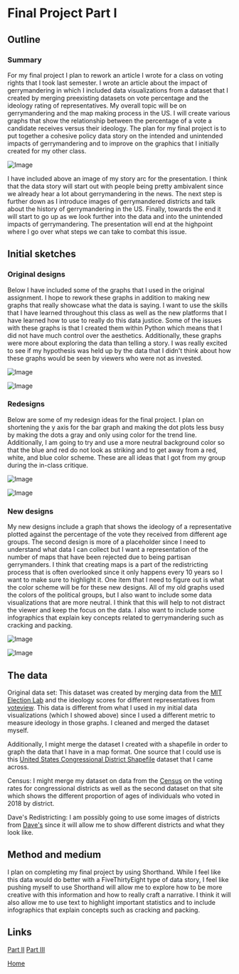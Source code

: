 # Final Project Part I

## Outline

### Summary

For my final project I plan to rework an article I wrote for a class on voting rights that I took last semester. I wrote an article about the impact of gerrymandering in which I included data visualizations from a dataset that I created by merging preexisting datasets on vote percentage and the ideology rating of representatives. My overall topic will be on gerrymandering and the map making process in the US. I will create various graphs that show the relationship between the percentage of a vote a candidate receives versus their ideology. The plan for my final project is to put together a cohesive policy data story on the intended and unintended impacts of gerrymandering and to improve on the graphics that I initially created for my other class. 

![Image](fp_image7.png)

I have included above an image of my story arc for the presentation. I think that the data story will start out with people being pretty ambivalent since we already hear a lot about gerrymandering in the news. The next step is further down as I introduce images of gerrymandered districts and talk about the history of gerrymandering in the US. Finally, towards the end it will start to go up as we look further into the data and into the unintended impacts of gerrymandering. The presentation will end at the highpoint where I go over what steps we can take to combat this issue. 

## Initial sketches

### Original designs

Below I have included some of the graphs that I used in the original assignment. I hope to rework these graphs in addition to making new graphs that really showcase what the data is saying. I want to use the skills that I have learned throughout this class as well as the new platforms that I have learned how to use to really do this data justice. Some of the issues with these graphs is that I created them within Python which means that I did not have much control over the aesthetics. Additionally, these graphs were more about exploring the data than telling a story. I was really excited to see if my hypothesis was held up by the data that I didn't think about how these graphs would be seen by viewers who were not as invested. 

![Image](final_project_image2.png)

![Image](final_project_image1.png)

### Redesigns

Below are some of my redesign ideas for the final project. I plan on shortening the y axis for the bar graph and making the dot plots less busy by making the dots a gray and only using color for the trend line. Additionally, I am going to try and use a more neutral background color so that the blue and red do not look as striking and to get away from a red, white, and blue color scheme. These are all ideas that I got from my group during the in-class critique. 

![Image](fp_image5.png)

![Image](fp_image3.png)

### New designs

My new designs include a graph that shows the ideology of a representative plotted against the percentage of the vote they received from different age groups. The second design is more of a placeholder since I need to understand what data I can collect but I want a representation of the number of maps that have been rejected due to being partisan gerrymanders. I think that creating maps is a part of the redistricting process that is often overlooked since it only happens every 10 years so I want to make sure to highlight it. One item that I need to figure out is what the color scheme will be for these new designs. All of my old graphs used the colors of the political groups, but I also want to include some data visualizations that are more neutral. I think that this will help to not distract the viewer and keep the focus on the data. I also want to include some infographics that explain key concepts related to gerrymandering such as cracking and packing. 

![Image](fp_image4.png)

![Image](fp_image6.png)

## The data

Original data set: This dataset was created by merging data from the [MIT Election Lab](https://dataverse.harvard.edu/dataset.xhtml?persistentId=doi:10.7910/DVN/IG0UN2) and the ideology scores for different representatives from [voteview](https://voteview.com/data). This data is different from what I used in my initial data visualizations (which I showed above) since I used a different metric to measure ideology in those graphs. I cleaned and merged the dataset myself. 

Additionally, I might merge the dataset I created with a shapefile in order to graph the data that I have in a map format. One source that I could use is this [United States Congressional District Shapefile](https://cdmaps.polisci.ucla.edu/) dataset that I came across.

Census: I might merge my dataset on data from the [Census](https://www.census.gov/data/tables/time-series/demo/voting-and-registration/congressional-voting-tables.html) on the voting rates for congressional districts as well as the second dataset on that site which shows the different proportion of ages of individuals who voted in 2018 by district.

Dave's Redistricting: I am possibly going to use some images of districts from [Dave's](https://davesredistricting.org/maps#home) since it will allow me to show different districts and what they look like. 

## Method and medium

I plan on completing my final project by using Shorthand. While I feel like this data would do better with a FiveThirtyEight type of data story, I feel like pushing myself to use Shorthand will allow me to explore how to be more creative with this information and how to really craft a narrative. I think it will also allow me to use text to highlight important statistics and to include infographics that explain concepts such as cracking and packing. 

## Links 

[Part II](/part2.md)
[Part III](/part3.md)

[Home](/README.md)
